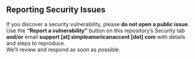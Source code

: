 ## Reporting Security Issues

If you discover a security vulnerability, please **do not open a public issue**.  
Use the **“Report a vulnerability”** button on this repository’s Security tab **and/or** email **support [at] simpleamericanaccent [dot] com** with details and steps to reproduce.  
We’ll review and respond as soon as possible.
